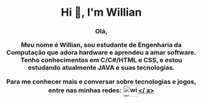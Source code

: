 <h1 align="center">Hi 👋, I'm Willian</h1>
<h3 align="center">Olá,

Meu nome é Willian, sou estudante de Engenharia da Computação que adora hardware e aprendeu a amar software. Tenho conhecimentos em C/C#/HTML e CSS, e estou estudando atualmente JAVA e suas tecnologias.


Para me conhecer mais e conversar sobre tecnologias e jogos, entre nas minhas redes:
<a href="https://linkedin.com/in/willian-ramos-costa/" target="blank"><img align="center" src="https://raw.githubusercontent.com/rahuldkjain/ github-profile-readme-generator/master/src/images/icons/Social/linked-in-alt.svg" alt="willian-ramos-costa/" height="30" width="40" /></ a>
</p></h3>
